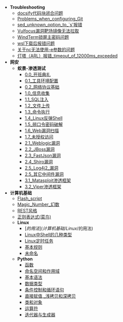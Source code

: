 * **Troubleshooting**
  * [docsify代码块闭合问题](Troubleshooting/docsify代码块闭合问题)
  * [Problems_when_configuring_Git](Troubleshooting/Problems%20when%20configuring%20Git)
  * [sed_unknown_option_to_\`s'报错](Troubleshooting/sed%20unknown%20option%20to%20`s'报错)
  * [Vulfocus漏洞靶场镜像无法拉取](Troubleshooting/Vulfocus漏洞靶场镜像无法拉取)
  * [WindTerm锁屏主密码问题](Troubleshooting/WindTerm锁屏主密码问题)
  * [wsl下载后报错问题](Troubleshooting/wsl下载后报错问题)
  * [关于nc无法使用-e参数的问题](Troubleshooting/关于nc无法使用-e参数的问题)
  * [灯塔（ARL）报错_timeout_of_12000ms_exceeded](Troubleshooting/灯塔（ARL）报错%20timeout%20of%2012000ms%20exceeded)
* **网安**
  * **蚁景-渗透测试**
    * [0.0_开班典礼](网安/蚁景-渗透测试/0.0%20开班典礼)
    * [0.1_工具环境配置](网安/蚁景-渗透测试/0.1%20工具环境配置)
    * [0.2_网络协议基础](网安/蚁景-渗透测试/0.2%20网络协议基础)
    * [1.0_信息收集](网安/蚁景-渗透测试/1.0%20信息收集)
    * [1.1_SQL注入](网安/蚁景-渗透测试/1.1%20SQL注入)
    * [1.2_文件上传](网安/蚁景-渗透测试/1.2%20文件上传)
    * [1.3_命令执行](网安/蚁景-渗透测试/1.3%20命令执行)
    * [1.4_Linux反弹Shell](网安/蚁景-渗透测试/1.4%20Linux反弹Shell)
    * [1.5_弱口令密码破解](网安/蚁景-渗透测试/1.5%20弱口令密码破解)
    * [1.6_Web漏洞扫描](网安/蚁景-渗透测试/1.6%20Web漏洞扫描)
    * [1.7_未授权访问](网安/蚁景-渗透测试/1.7%20未授权访问)
    * [2.1_Weblogic漏洞](网安/蚁景-渗透测试/2.1%20Weblogic漏洞)
    * [2.2_JBoss漏洞](网安/蚁景-渗透测试/2.2%20JBoss漏洞)
    * [2.3_FastJson漏洞](网安/蚁景-渗透测试/2.3%20FastJson漏洞)
    * [2.4_Shiro漏洞](网安/蚁景-渗透测试/2.4%20Shiro漏洞)
    * [2.5_Log4j2_漏洞](网安/蚁景-渗透测试/2.5%20Log4j2%20漏洞)
    * [2.5_其它中间件漏洞](网安/蚁景-渗透测试/2.5%20其它中间件漏洞)
    * [3.1_Matasploit渗透框架](网安/蚁景-渗透测试/3.1%20Matasploit渗透框架)
    * [3.2_Viper渗透框架](网安/蚁景-渗透测试/3.2%20Viper渗透框架)
* **计算机基础**
  * [Flash_script](计算机基础/Flash%20script)
  * [Magic_Number_幻数](计算机基础/Magic%20Number%20幻数)
  * [REST风格](计算机基础/REST风格)
  * [正则表达式(菜鸟)](计算机基础/正则表达式(菜鸟))
  * **Linux**
    * [$的用法](计算机基础/Linux/$的用法)
    * [Linux中Shell的几种类型](计算机基础/Linux/Linux中Shell的几种类型)
    * [Linux定时任务](计算机基础/Linux/Linux定时任务)
    * [基本规则](计算机基础/Linux/基本规则)
    * [未命名](计算机基础/Linux/未命名)
  * **Python**
    * [函数](计算机基础/Python/函数)
    * [命名空间和作用域](计算机基础/Python/命名空间和作用域)
    * [基本语法](计算机基础/Python/基本语法)
    * [数据类型](计算机基础/Python/数据类型)
    * [条件控制和循环语句](计算机基础/Python/条件控制和循环语句)
    * [直接赋值,_浅拷贝和深拷贝](计算机基础/Python/直接赋值,%20浅拷贝和深拷贝)
    * [类和对象](计算机基础/Python/类和对象)
    * [运算符](计算机基础/Python/运算符)
    * [迭代器与生成器](计算机基础/Python/迭代器与生成器)
